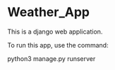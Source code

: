 # Weather_App

This is a django web application.

To run this app, use the command:

python3 manage.py runserver
